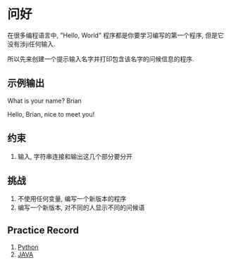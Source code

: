 # 问好

在很多编程语言中, "Hello, World" 程序都是你要学习编写的第一个程序,
但是它没有涉ji任何输入.

所以先来创建一个提示输入名字并打印包含该名字的问候信息的程序.

## 示例输出
What is your name? Brian

Hello, Brian, nice to meet you!

## 约束
1. 输入, 字符串连接和输出这几个部分要分开

## 挑战
1. 不使用任何变量, 编写一个新版本的程序
2. 编写一个新版本, 对不同的人显示不同的问候语

## Practice Record
1. [Python](say_hi/python-code/py_script.py)
2. [JAVA](say_hi/java-code/src/SayingHi.java)


